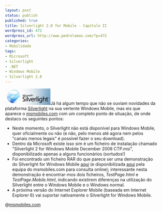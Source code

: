 ```yaml
---
layout: post
status: publish
published: true
title: Silverlight 2.0 for Mobile - Capítulo II
wordpress_id: 472
wordpress_url: http://www.pedrolamas.com/?p=472
categories:
- Mobilidade
tags:
- Microsoft
- Silverlight
- .NET
- Windows Mobile
- Silverlight 2.0
---
```

![Microsoft Silverlight](/wp-content/uploads/2008/10/silverlight.jpg "Microsoft Silverlight")Já há algum tempo que não se ouviam novidades da plataforma [Silverlight](http://silverlight.net) na sua vertente Windows Mobile, mas eis que aparece o [msmobiles.com](http://msmobiles.com/) com um completo ponto de situação, de onde destaco os seguintes pontos:

-   Neste momento, o Silverlight não está disponível para Windows Mobile, quer oficialmente ou não (e não, pelo menos até agora nem pelos "canais menos legais" é possível fazer o seu download).
-   Dentro da Microsoft existe isso sim é um ficheiro de instalação chamado "Silverlight 2 for Windows Mobile December 2008 CTP.msi", disponibilizado apenas a alguns funcionários (sortudos!)
-   Foi encontrado um ficheiro RAR do que parece ser uma demonstração do Silverlight for Windows Mobile [aqui](http://cid-3454e46ce755f688.skydrive.live.com/self.aspx/Public/SLWMPhotoGallery.rar) (e disponibilizada [aqui](http://msmobiles.com/silverlight) pela equipa do msmobiles.com para consulta online); interessante nesta demonstração é encontrar-mos dois ficheiros, *TestPage.html* e *TestPage.Mobile.html*, indicando existirem diferenças na utilização do Silverlight entre o Windows Mobile e o Windows normal.
-   A próxima versão do Internet Explorer Mobile (baseada em Internet Explorer 6) vai suportar nativamente o Silverlight for Windows Mobile.

@[msmobiles.com](http://msmobiles.com/news.php/7936.html)
